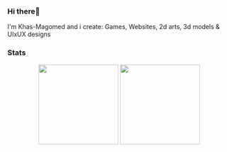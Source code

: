### Hi there👋 

<p>I'm Khas-Magomed and i create: Games, Websites, 2d arts, 3d models & UIxUX designs</p>

### Stats
<div align="center">
  <img height="180em" src="https://github-readme-stats.vercel.app/api?username=jr-mota&count_private=true&show_icons=true&theme=dark" />
  <img height="180em" src="https://github-readme-stats.vercel.app/api/top-langs/?username=jr-mota&theme=dark&layout=compact&langs_count=6" />
</div>
